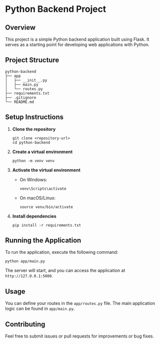 # Python Backend Project

## Overview
This project is a simple Python backend application built using Flask. It serves as a starting point for developing web applications with Python.

## Project Structure
```
python-backend
├── app
│   ├── __init__.py
│   ├── main.py
│   └── routes.py
├── requirements.txt
├── .gitignore
└── README.md
```

## Setup Instructions

1. **Clone the repository**
   ```
   git clone <repository-url>
   cd python-backend
   ```

2. **Create a virtual environment**
   ```
   python -m venv venv
   ```

3. **Activate the virtual environment**
   - On Windows:
     ```
     venv\Scripts\activate
     ```
   - On macOS/Linux:
     ```
     source venv/bin/activate
     ```

4. **Install dependencies**
   ```
   pip install -r requirements.txt
   ```

## Running the Application
To run the application, execute the following command:
```
python app/main.py
```

The server will start, and you can access the application at `http://127.0.0.1:5000`.

## Usage
You can define your routes in the `app/routes.py` file. The main application logic can be found in `app/main.py`.

## Contributing
Feel free to submit issues or pull requests for improvements or bug fixes.
